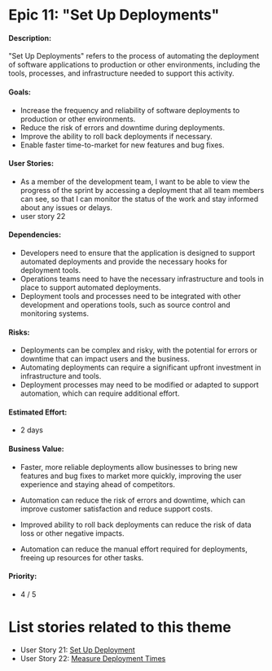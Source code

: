 # Epic 11: "Set Up Deployments"

#### Description: 
"Set Up Deployments" refers to the process of automating the deployment of software applications 
to production or other environments, including the tools, processes, and infrastructure needed 
to support this activity.

#### Goals: 
- Increase the frequency and reliability of software deployments to production or other environments.
- Reduce the risk of errors and downtime during deployments.
- Improve the ability to roll back deployments if necessary.
- Enable faster time-to-market for new features and bug fixes.

#### User Stories:
- As a member of the development team, I want to be able to view the progress of the sprint by accessing a deployment that all team members can see, so that I can monitor the status of the work and stay informed about any issues or delays.
- user story 22

#### Dependencies: 
- Developers need to ensure that the application is designed to support automated deployments and provide the necessary hooks for deployment tools.
- Operations teams need to have the necessary infrastructure and tools in place to support automated deployments.
- Deployment tools and processes need to be integrated with other development and operations tools, such as source control and monitoring systems.

#### Risks: 
- Deployments can be complex and risky, with the potential for errors or downtime that can impact users and the business.
- Automating deployments can require a significant upfront investment in infrastructure and tools.
- Deployment processes may need to be modified or adapted to support automation, which can require additional effort.

#### Estimated Effort: 
- 2 days

#### Business Value: 
- Faster, more reliable deployments allow businesses to bring new features and bug fixes to market more quickly, improving the user experience and staying ahead of competitors.

- Automation can reduce the risk of errors and downtime, which can improve customer satisfaction and reduce support costs.

- Improved ability to roll back deployments can reduce the risk of data loss or other negative impacts.

- Automation can reduce the manual effort required for deployments, freeing up resources for other tasks.

#### Priority: 
- 4 / 5

# List stories related to this theme
- User Story 21: [Set Up Deployment](../stories/story_21_setup_ployment.md)
- User Story 22: [Measure Deployment Times](../stories/story_20)
